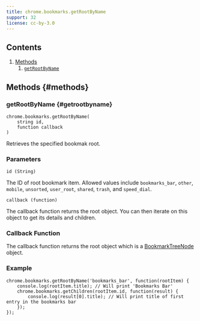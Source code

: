 ```yaml
---
title: chrome.bookmarks.getRootByName
support: 32
license: cc-by-3.0
---
```


## Contents

1. [Methods](#methods)
	1. [`getRootByName`](#getrootbyname)

## Methods {#methods}

### getRootByName {#getrootbyname}

	chrome.bookmarks.getRootByName(
		string id,
		function callback
	)

Retrieves the specified bookmak root.

### Parameters

	id (String)

The ID of root bookmark item. Allowed values include `bookmarks_bar`, `other`, `mobile`, `unsorted`, `user_root`, `shared`, `trash`, and `speed_dial`.

	callback (function)

The callback function returns the root object. You can then iterate on this object to get its details and children.

### Callback Function

The callback function returns the root object which is a [BookmarkTreeNode](https://developer.chrome.com/extensions/bookmarks#type-BookmarkTreeNode) object.

### Example

	chrome.bookmarks.getRootByName('bookmarks_bar', function(rootItem) {
		console.log(rootItem.title); // Will print 'Bookmarks Bar'
		chrome.bookmarks.getChildren(rootItem.id, function(result) {
			console.log(result[0].title); // Will print title of first entry in the bookmarks bar
		});
	});
